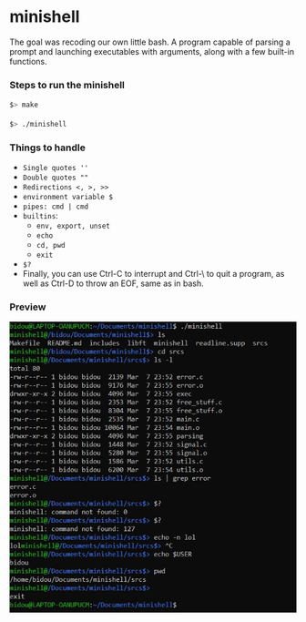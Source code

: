 # minishell

The goal was recoding our own little bash. A program capable of parsing a prompt and launching executables with arguments, along with a few built-in functions.

### Steps to run the minishell
```bash
$> make

$> ./minishell
```

### Things to handle
- `Single quotes ''`  
- `Double quotes ""`
- `Redirections <, >, >>`
- `environment variable $`
- `pipes: cmd | cmd`
- `builtins`:  
  - `env, export, unset`
  - `echo`
  - `cd, pwd`
  - `exit`
 - `$?`
- Finally, you can use Ctrl-C to interrupt and Ctrl-\ to quit a program, as well as Ctrl-D to throw an EOF, same as in bash.

### Preview
![](Minishell.JPG)
